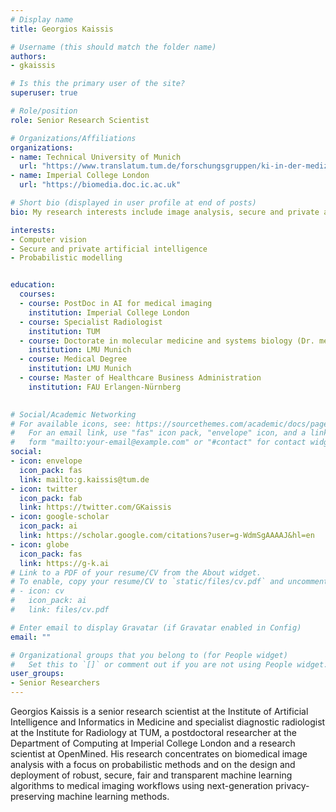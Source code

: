 ```yaml
---
# Display name
title: Georgios Kaissis

# Username (this should match the folder name)
authors:
- gkaissis

# Is this the primary user of the site?
superuser: true

# Role/position
role: Senior Research Scientist

# Organizations/Affiliations
organizations:
- name: Technical University of Munich
  url: "https://www.translatum.tum.de/forschungsgruppen/ki-in-der-medizin/"
- name: Imperial College London
  url: "https://biomedia.doc.ic.ac.uk"

# Short bio (displayed in user profile at end of posts)
bio: My research interests include image analysis, secure and private artificial intelligence and probabilistic modelling.

interests:
- Computer vision
- Secure and private artificial intelligence
- Probabilistic modelling


education:
  courses:
  - course: PostDoc in AI for medical imaging
    institution: Imperial College London
  - course: Specialist Radiologist
    institution: TUM
  - course: Doctorate in molecular medicine and systems biology (Dr. med.)
    institution: LMU Munich
  - course: Medical Degree
    institution: LMU Munich
  - course: Master of Healthcare Business Administration
    institution: FAU Erlangen-Nürnberg

 
# Social/Academic Networking
# For available icons, see: https://sourcethemes.com/academic/docs/page-builder/#icons
#   For an email link, use "fas" icon pack, "envelope" icon, and a link in the
#   form "mailto:your-email@example.com" or "#contact" for contact widget.
social:
- icon: envelope
  icon_pack: fas
  link: mailto:g.kaissis@tum.de
- icon: twitter
  icon_pack: fab
  link: https://twitter.com/GKaissis
- icon: google-scholar
  icon_pack: ai
  link: https://scholar.google.com/citations?user=g-WdmSgAAAAJ&hl=en
- icon: globe
  icon_pack: fas
  link: https://g-k.ai
# Link to a PDF of your resume/CV from the About widget.
# To enable, copy your resume/CV to `static/files/cv.pdf` and uncomment the lines below.
# - icon: cv
#   icon_pack: ai
#   link: files/cv.pdf

# Enter email to display Gravatar (if Gravatar enabled in Config)
email: ""

# Organizational groups that you belong to (for People widget)
#   Set this to `[]` or comment out if you are not using People widget.
user_groups:
- Senior Researchers
---
```


Georgios Kaissis is a senior research scientist at the Institute of Artificial Intelligence and Informatics in Medicine and specialist diagnostic radiologist at the Institute for Radiology at TUM, a postdoctoral researcher at the Department of Computing at Imperial College London and a research scientist at OpenMined. His research concentrates on biomedical image analysis with a focus on probabilistic methods and on the design and deployment of robust, secure, fair and transparent machine learning algorithms to medical imaging workflows using next-generation privacy-preserving machine learning methods. 


